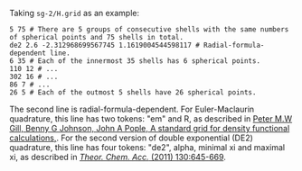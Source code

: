 Taking `sg-2/H.grid` as an example:
```
5 75 # There are 5 groups of consecutive shells with the same numbers of spherical points and 75 shells in total.
de2 2.6 -2.312968699567745 1.1619004544598117 # Radial-formula-dependent line.
6 35 # Each of the innermost 35 shells has 6 spherical points.
110 12 # ...
302 16 # ...
86 7 # ...
26 5 # Each of the outmost 5 shells have 26 spherical points.
```
The second line is radial-formula-dependent. For Euler-Maclaurin quadrature, this line has two tokens: "em" and R, as described in [Peter M.W Gill, Benny G Johnson, John A Pople, A standard grid for density functional calculations,](https://www.sciencedirect.com/science/article/abs/pii/0009261493801259?via%3Dihub). For the second version of double exponential (DE2) quadrature, this line has four tokens: "de2", alpha, minimal xi and maximal xi, as described in [*Theor. Chem. Acc.* (2011) 130:645-669](https://link.springer.com/article/10.1007/s00214-011-0985-x).
